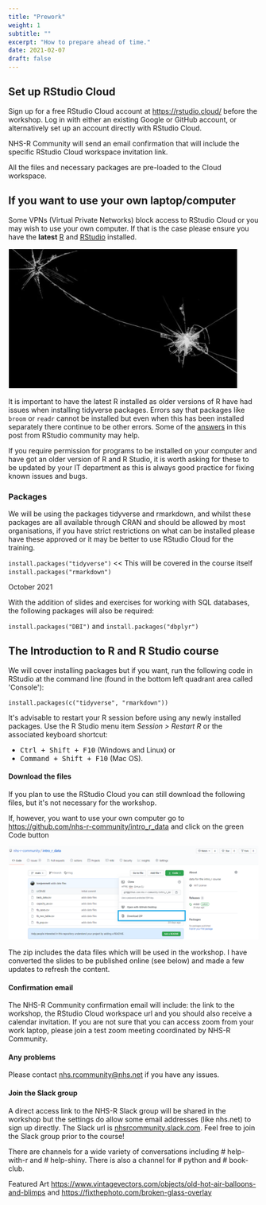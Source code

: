 ```yaml
---
title: "Prework"
weight: 1
subtitle: ""
excerpt: "How to prepare ahead of time."
date: 2021-02-07
draft: false
---
```


## Set up RStudio Cloud

Sign up for a free RStudio Cloud account at https://rstudio.cloud/ before the workshop. Log in with either an existing Google or GitHub account, or alternatively set up an account directly with RStudio Cloud.

NHS-R Community will send an email confirmation that will include the specific RStudio Cloud workspace invitation link. 

All the files and necessary packages are pre-loaded to the Cloud workspace.

## If you want to use your own laptop/computer

Some VPNs (Virtual Private Networks) block access to RStudio Cloud or you may wish to use your own computer. If that is the case please ensure you have the **latest** [R](https://www.r-project.org/) and [RStudio](https://rstudio.com/products/rstudio/download/) installed. 

  ![](broken.PNG)

It is important to have the latest R installed as older versions of R have had issues when installing tidyverse packages. Errors say that packages like `broom` or `readr` cannot be installed but even when this has been installed separately there continue to be other errors. Some of the [answers](https://community.rstudio.com/t/having-trouble-installing-and-loading-tidyverse-readr-no-hms-package/11268/7) in this post from RStudio community may help. 

If you require permission for programs to be installed on your computer and have got an older version of R and R Studio, it is worth asking for these to be updated by your IT department as this is always good practice for fixing known issues and bugs. 

### Packages

We will be using the packages tidyverse and rmarkdown, and whilst these packages are all available through CRAN and should be allowed by most organisations, if you have strict restrictions on what can be installed please have these approved or it may be better to use RStudio Cloud for the training.

`install.packages("tidyverse")` << This will be covered in the course itself
`install.packages("rmarkdown")`

October 2021

With the addition of slides and exercises for working with SQL databases, the following packages will also be required:

`install.packages("DBI")` and
`install.packages("dbplyr")`

## The Introduction to R and R Studio course 

We will cover installing packages but if you want, run the following code in RStudio at the command line (found in the bottom left quadrant area called 'Console'):

    install.packages(c("tidyverse", "rmarkdown"))
    
It's advisable to restart your R session before using any newly installed packages. Use the R Studio menu item *Session > Restart R* or the associated keyboard shortcut:

+ <kbd>Ctrl + Shift + F10</kbd> (Windows and Linux) or
+ <kbd>Command + Shift + F10</kbd> (Mac OS). 

#### Download the files

If you plan to use the RStudio Cloud you can still download the following files, but it's not necessary for the workshop. 

If, however, you want to use your own computer go to https://github.com/nhs-r-community/intro_r_data and click on the green <kdb>Code</kbd> button

  ![](github-download-files.PNG)
  
The zip includes the data files which will be used in the workshop. I have converted the slides to be published online (see below) and made a few updates to refresh the content. 

#### Confirmation email

The NHS-R Community confirmation email will include: the link to the workshop, the RStudio Cloud workspace url and you should also receive a calendar invitation. If you are not sure that you can access zoom from your work laptop, please join a test zoom meeting coordinated by NHS-R Community.

#### Any problems

Please contact nhs.rcommunity@nhs.net if you have any issues.

#### Join the Slack group

A direct access link to the NHS-R Slack group will be shared in the workshop but the settings do allow some email addresses (like nhs.net) to sign up directly. The Slack url is [nhsrcommunity.slack.com](https://nhsrcommunity.slack.com/). Feel free to join the Slack group prior to the course!

There are channels for a wide variety of conversations including # help-with-r and # help-shiny. There is also a channel for # python and # book-club. 


Featured Art https://www.vintagevectors.com/objects/old-hot-air-balloons-and-blimps
and https://fixthephoto.com/broken-glass-overlay
